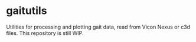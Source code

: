 # gaitutils
Utilities for processing and plotting gait data, read from Vicon Nexus or c3d files. This repository is still WIP.

